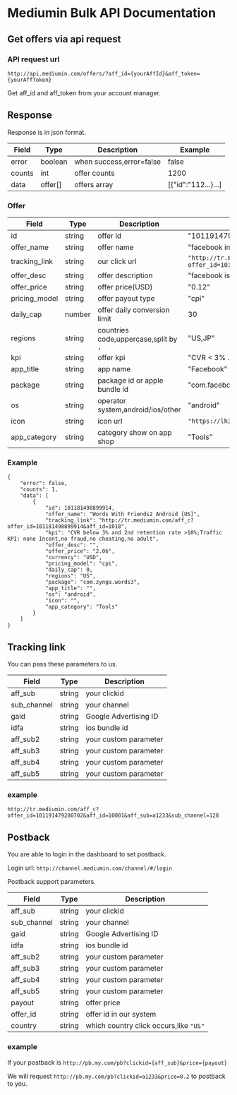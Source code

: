 # Mediumin Bulk API Documentation

## Get offers via api request

### API request url
`http://api.mediumin.com/offers/?aff_id={yourAffId}&aff_token={yourAffToken}`

Get aff_id and aff_token from your account manager.


## Response
Response is in json format.


|Field|Type|Description|Example|
|----|----|--------------|----------------|
|error|boolean|when success,error=false|false|
|counts|int|offer counts|1200|
|data|offer[]|offers array|[{"id":"112...}...]|

### Offer
|Field|Type|Description|Example|
|----|----|--------------|----------------|
|id|string|offer id|"101191479200702"|
|offer_name|string|offer name|"facebook in jp"|
|tracking_link|string|our click url|`"http://tr.mediumin.com/aff_c?offer_id=101191479200702&aff_id=10001"`|
|offer_desc|string|offer description |"facebook is a popular app..."|
|offer_price|string|offer price(USD) |"0.12"|
|pricing_model|string|offer payout type |"cpi"|
|daily_cap|number|offer daily conversion limit |30|
|regions|string| countries code,uppercase,split by `,` |"US,JP"|
|kpi|string|offer kpi |"CVR < 3% ..."|
|app_title|string|app name|"Facebook"|
|package|string|package id or apple bundle id|"com.facebook.demo"|
|os|string|operator system,android/ios/other|"android"|
|icon|string|icon url |`"https://lh3.googleusercontent.com/demo.icon"`|
|app_category|string|category show on app shop |"Tools"|


### Example
```
{
    "error": false,
    "counts": 1,
    "data": [
        {
            "id": 101181498899914,
            "offer_name": "Words With Friends2 Android [US]",
            "tracking_link": "http://tr.mediumin.com/aff_c?offer_id=101181498899914&aff_id=1018",
            "kpi": "CVR below 3% and 2nd retention rate >10%;Traffic KPI: none Incent,no fraud,no cheating,no adult",
            "offer_desc": "",
            "offer_price": "2.06",
            "currency": "USD",
            "pricing_model": "cpi",
            "daily_cap": 0,
            "regions": "US",
            "package": "com.zynga.words3",
            "app_title": "",
            "os": "android",
            "icon": "",
            "app_category": "Tools"
        }
    ]
}
```
## Tracking link
You can pass these parameters to us.

|Field|Type|Description|
|----|----|--------------|
|aff_sub|string|your clickid|
|sub_channel|string|your channel|
|gaid|string|Google Advertising ID|
|idfa|string|ios bundle id|
|aff_sub2|string|your custom parameter|
|aff_sub3|string|your custom parameter|
|aff_sub4|string|your custom parameter|
|aff_sub5|string|your custom parameter|

### example
`http://tr.mediumin.com/aff_c?offer_id=101191479200702&aff_id=10001&aff_sub=a1233&sub_channel=128`

## Postback
You are able to login in the dashboard to set postback.

Login url: `http://channel.mediumin.com/channel/#/login`

Postback support parameters.


|Field|Type|Description|
|----|----|--------------|
|aff_sub|string|your clickid|
|sub_channel|string|your channel|
|gaid|string|Google Advertising ID|
|idfa|string|ios bundle id|
|aff_sub2|string|your custom parameter|
|aff_sub3|string|your custom parameter|
|aff_sub4|string|your custom parameter|
|aff_sub5|string|your custom parameter|
|payout|string|offer price|
|offer_id|string|offer id in our system|
|country|string| which country click occurs,like `"US"`|


### example 
If your postback is `http://pb.my.com/pb?clickid={aff_sub}&price={payout}`

We will request `http://pb.my.com/pb?clickid=a1233&price=0.2` to postback to you.










